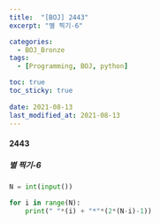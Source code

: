 ```yaml
---
title:  "[BOJ] 2443"
excerpt: "별 찍기-6"

categories:
  - BOJ_Bronze
tags:
  - [Programming, BOJ, python]

toc: true
toc_sticky: true
 
date: 2021-08-13
last_modified_at: 2021-08-13
---
```

#### 2443
##### 별 찍기-6
```python
N = int(input())

for i in range(N):
    print(" "*(i) + "*"*(2*(N-i)-1))
```
